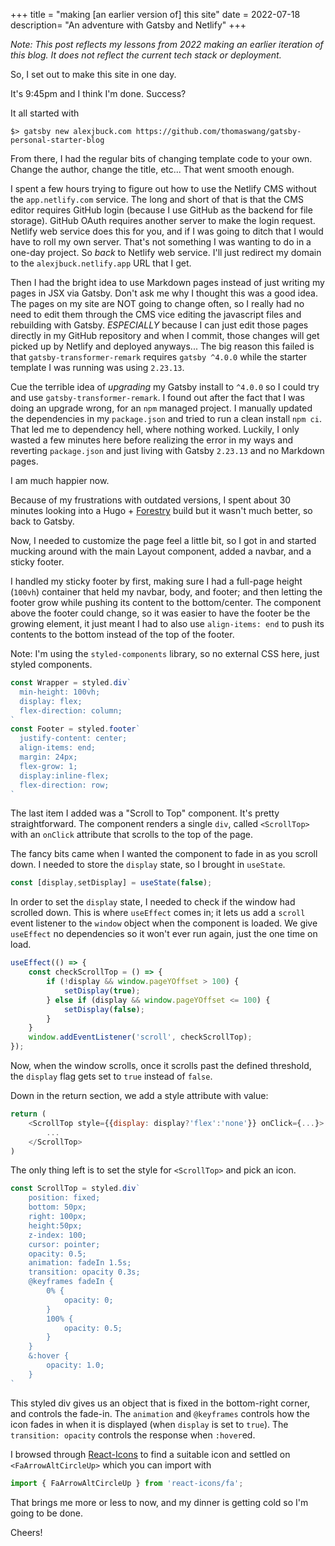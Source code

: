 +++
title = "making [an earlier version of] this site"
date = 2022-07-18
description= "An adventure with Gatsby and Netlify"
+++

*Note: This post reflects my lessons from 2022 making an earlier iteration of this blog. It does not reflect the current tech stack or deployment.*

So, I set out to make this site in one day.

It's 9:45pm and I think I'm done. Success?

It all started with 

```shell
$> gatsby new alexjbuck.com https://github.com/thomaswang/gatsby-personal-starter-blog
```
From there, I had the regular bits of changing template code to your own. Change the author, change the title, etc... That went smooth enough.

I spent a few hours trying to figure out how to use the Netlify CMS without the `app.netlify.com` service. The long and short of that is that the CMS editor requires GitHub login (because I use GitHub as the backend for file storage). GitHub OAuth requires another server to make the login request. Netlify web service does this for you, and if I was going to ditch that I would have to roll my own server. That's not something I was wanting to do in a one-day project. So *back* to Netlify web service. I'll just redirect my domain to the `alexjbuck.netlify.app` URL that I get.

Then I had the bright idea to use Markdown pages instead of just writing my pages in JSX via Gatsby. Don't ask me why I thought this was a good idea. The pages on my site are NOT going to change often, so I really had no need to edit them through the CMS vice editing the javascript files and rebuilding with Gatsby. *ESPECIALLY* because I can just edit those pages directly in my GitHub repository and when I commit, those changes will get picked up by Netlify and deployed anyways... The big reason this failed is that `gatsby-transformer-remark` requires `gatsby ^4.0.0` while the starter template I was running was using `2.23.13`. 

Cue the terrible idea of *upgrading* my Gatsby install to `^4.0.0` so I could try and use `gatsby-transformer-remark`. I found out after the fact that I was doing an upgrade wrong, for an `npm` managed project. I manually updated the dependencies in my `package.json` and tried to run a clean install `npm ci`. That led me to dependency hell, where nothing worked. Luckily, I only wasted a few minutes here before realizing the error in my ways and reverting `package.json` and just living with Gatsby `2.23.13` and no Markdown pages.

I am much happier now.

Because of my frustrations with outdated versions, I spent about 30 minutes looking into a Hugo + [Forestry](https://forestry.io/) build but it wasn't much better, so back to Gatsby.

Now, I needed to customize the page feel a little bit, so I got in and started mucking around with the main Layout component, added a navbar, and a sticky footer.

I handled my sticky footer by first, making sure I had a full-page height (`100vh`) container that held my navbar, body, and footer; and then letting the footer grow while pushing its content to the bottom/center. The component above the footer could change, so it was easier to have the footer be the growing element, it just meant I had to also use `align-items: end` to push its contents to the bottom instead of the top of the footer.

Note: I'm using the `styled-components` library, so no external CSS here, just styled components.

```javascript
const Wrapper = styled.div`
  min-height: 100vh;
  display: flex;
  flex-direction: column;
`
const Footer = styled.footer`
  justify-content: center;
  align-items: end;
  margin: 24px;
  flex-grow: 1;
  display:inline-flex;
  flex-direction: row;
`
```

The last item I added was a "Scroll to Top" component. It's pretty straightforward. The component renders a single `div`, called `<ScrollTop>` with an `onClick` attribute that scrolls to the top of the page.

The fancy bits came when I wanted the component to fade in as you scroll down. I needed to store the `display` state, so I brought in `useState`. 
```javascript
const [display,setDisplay] = useState(false);
```
In order to set the `display` state, I needed to check if the window had scrolled down. This is where `useEffect` comes in; it lets us add a `scroll` event listener to the `window` object when the component is loaded. We give `useEffect` no dependencies so it won't ever run again, just the one time on load.

```javascript
useEffect(() => {
    const checkScrollTop = () => {
        if (!display && window.pageYOffset > 100) {
            setDisplay(true);
        } else if (display && window.pageYOffset <= 100) {
            setDisplay(false);
        }
    }
    window.addEventListener('scroll', checkScrollTop);
});
```

Now, when the window scrolls, once it scrolls past the defined threshold, the `display` flag gets set to `true` instead of `false`.

Down in the return section, we add a style attribute with value:
```javascript
return (
    <ScrollTop style={{display: display?'flex':'none'}} onClick={...}>
        ...
    </ScrollTop>
)
```
The only thing left is to set the style for `<ScrollTop>` and pick an icon.

```javascript
const ScrollTop = styled.div`
    position: fixed;
    bottom: 50px;
    right: 100px;
    height:50px;
    z-index: 100;
    cursor: pointer;
    opacity: 0.5;
    animation: fadeIn 1.5s;
    transition: opacity 0.3s;
    @keyframes fadeIn {
        0% {
            opacity: 0;
        }
        100% {
            opacity: 0.5;
        }
    }
    &:hover {
        opacity: 1.0;
    }
`
```
This styled div gives us an object that is fixed in the bottom-right corner, and controls the fade-in. The `animation` and `@keyframes` controls how the icon fades in when it is displayed (when `display` is set to `true`). The `transition: opacity` controls the response when `:hover`ed.

I browsed through [React-Icons](https://react-icons.github.io/react-icons/) to find a suitable icon and settled on `<FaArrowAltCircleUp>` which you can import with

```javascript
import { FaArrowAltCircleUp } from 'react-icons/fa';
```
That brings me more or less to now, and my dinner is getting cold so I'm going to be done.

Cheers!